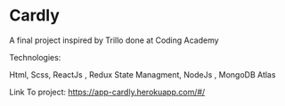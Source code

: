 # Cardly

A final project inspired by Trillo done at Coding Academy 

Technologies:

Html, Scss, ReactJs , Redux State Managment, NodeJs , MongoDB Atlas 

Link To project: 
https://app-cardly.herokuapp.com/#/
